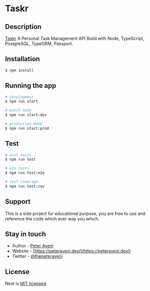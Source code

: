 # Taskr
## Description

[Taskr](https://github.com/peterayeniofficial/taskr-api) A Personal Task Management API Build with Node, TypeScript, PostgreSQL, TypeORM, Passport.

## Installation

```bash
$ npm install
```

## Running the app

```bash
# development
$ npm run start

# watch mode
$ npm run start:dev

# production mode
$ npm run start:prod
```

## Test

```bash
# unit tests
$ npm run test

# e2e tests
$ npm run test:e2e

# test coverage
$ npm run test:cov
```

## Support

This is a side project for educational purpose, you are free to use and reference the code which ever way you which.

## Stay in touch

- Author - [Peter Ayeni](https://www.linkedin.com/in/peterayeni/)
- Website - [https://peterayeni.dev/](https://peterayeni.dev/)
- Twitter - [@thepeterayeni](https://www.facebook.com/thepeterayeni)

## License

Nest is [MIT licensed](LICENSE).
